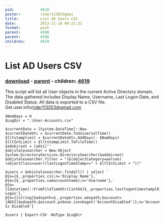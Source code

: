 ```yaml
---
pid:            4618
poster:         rider113053gmai
title:          List AD Users CSV
date:           2013-11-18 00:21:31
format:         posh
parent:         4598
parent:         4598
children:       4619
---
```


# List AD Users CSV

### [download](4618.ps1) - [parent](4598.md) - children: [4619](4619.md)

This script will list all User objects in the current Active Directory domain. The data gathered includes Display Name, Username, Last Logon Date, and Disabled Status. All data is exported to a CSV file. Get.user.info/rider113053@gmail.com

```posh
$NumDays = 0
$LogDir = ".\User-Accounts.csv"

$currentDate = [System.DateTime]::Now
$currentDateUtc = $currentDate.ToUniversalTime()
$lltstamplimit = $currentDateUtc.AddDays(- $NumDays)
$lltIntLimit = $lltstampLimit.ToFileTime()
$adobjroot = [adsi]''
$objstalesearcher = New-Object System.DirectoryServices.DirectorySearcher($adobjroot)
$objstalesearcher.filter = "(&(objectCategory=person)(objectClass=user)(lastLogonTimeStamp<=" + $lltIntLimit + "))"

$users = $objstalesearcher.findall() | select `
@{e={$_.properties.cn};n='Display Name'},`
@{e={$_.properties.samaccountname};n='Username'},`
@{e={[datetime]::FromFileTimeUtc([int64]$_.properties.lastlogontimestamp[0])};n='Last Logon'},`
@{e={[string]$adspath=$_.properties.adspath;$account=[ADSI]$adspath;$account.psbase.invokeget('AccountDisabled')};n='Account Is Disabled'}

$users | Export-CSV -NoType $LogDir
```

